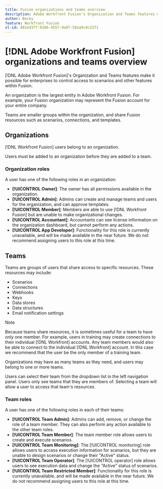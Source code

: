 ```yaml
---
title: Fusion organizations and teams overview
description: Adobe Workfront Fusion's Organization and Teams features make it possible for enterprises to control access to scenarios and other features within Fusion.
author: Becky
feature: Workfront Fusion
xl-id: 601e937f-0286-4557-9a87-59aa9c0c22f1
---
```

# [!DNL Adobe Workfront Fusion] organizations and teams overview

[!DNL Adobe Workfront Fusion]'s Organization and Teams features make it possible for enterprises to control access to scenarios and other features within Fusion.

An organization is the largest entity in Adobe Workfront Fusion. For example, your Fusion organization may represent the Fusion account for your entire company. 

Teams are smaller groups within the organization, and share Fusion resources such as scenarios, connections, and templates. 

<!--

## Access requirements

You must have the following access to use the functionality in this article:

<table style="table-layout:auto"> 
 <col> 
 <col> 
 <tbody> 
  <tr> 
    <td role="rowheader">[!DNL Adobe Workfront] plan*</td> 
   <td> <p>[!DNL Pro] or higher</p> </td> 
  </tr> 
  <tr> 
   <td role="rowheader">[!UICONTROL Adobe Workfront Fusion] license**</td> 
   <td>
   <p>Current license requirement: No [!DNL Workfront Fusion] license requirement.</p>
   <p>Or</p>
   <p>Legacy license requirement: [!UICONTROL [!DNL Workfront Fusion] for Work Automation and Integration],  [!UICONTROL [!DNL Workfront Fusion] for Work Automation]</p>
   </td> 
  </tr> 
  <tr> 
   <td role="rowheader">Product</td> 
   <td>
   <p>Current product requirement: If you have the [!UICONTROL Select] or [!UICONTROL Prime] [!DNL Adobe Workfront] Plan, your organization must purchase [!DNL Adobe Workfront Fusion] as well as [!DNL Adobe Workfront] to use functionality described in this article. [!DNL Workfront Fusion] is included in the [!UICONTROL Ultimate] [!DNL Workfront] plan.</p>
   <p>Or</p>
   <p>Legacy product requirement: Your organization must purchase [!DNL Adobe Workfront Fusion] as well as [!DNL Adobe Workfront] to use functionality described in this article.</p>
   </td> 
  </tr> 
  <tr data-mc-conditions=""> 
   <td role="rowheader">Access level configurations*</td> 
   <td> 
     <p>You must be a [!DNL Workfront Fusion] administrator for your organization.</p>
     <p>You must be a [!DNL Workfront Fusion] administrator for your team.</p>
   </td> 
  </tr> 
 </tbody> 
</table>

To find out what plan, license type, or access you have, contact your [!DNL Workfront] administrator.

<p>**For information on [!DNL Adobe Workfront Fusion] licenses, see <a href="../../workfront-fusion/get-started/license-automation-vs-integration.md" class="MCXref xref">[!DNL Adobe Workfront Fusion] licenses</a></p>

-->

## Organizations

[!DNL Workfront Fusion] users belong to an organization. 

Users must be added to an organization before they are added to a team. <!--For instructions, see []().-->

### Organization roles

A user has one of the following roles in an organization:

* **[!UICONTROL Owner]**: The owner has all permissions available in the organization.
* **[!UICONTROL Admin]**: Admins can create and manage teams and users for the organization, and can approve templates.
* **[!UICONTROL Member]**: Members are able to use [!DNL Workfront Fusion] but are unable to make organizational changes.
* **[!UICONTROL Accountant]**: Accountants can see license information on the organization dashboard, but cannot perform any actions.
* **[!UICONTROL App Developer]**: Functionality for this role is currently unavailable, and will be made available in the near future. We do not recommend assigning users to this role at this time.

<!--For information on specific actions available to users in each organization role, see [Organization and team roles](/help/workfront-fusion/references/).-->

## Teams

Teams are groups of users that share access to specific resources. These resources may include:

* Scenarios
* Connections
* Webhooks
* Keys
* Data stores
* Data structures
* Email notification settings

>[!NOTE]
>
>Because teams share resources, it is sometimes useful for a team to have only one member. For example, users in training may create connections to their individual [!DNL Workfront] accounts. Any team members would also be able to connect to the individual [!DNL Workfront] account. In this case we recommend that the user be the only member of a training team.

Organizations may have as many teams as they need, and users may belong to one or more teams.

Users can select their team from the dropdown list in the left navigation panel. Users only see teams that they are members of. Selecting a team will allow a user to access that team's resources.

### Team roles

A user has one of the following roles in each of their teams:

* **[!UICONTROL Team Admin]**: Admins can add, remove, or change the role of a team member. They can also perform any action available to the other team roles.
* **[!UICONTROL Team Member]**: The team member role allows users to create and execute scenarios.
* **[!UICONTROL Team Monitoring]**: The [!UICONTROL monitoring] role allows users to access execution information for scenarios, but they are unable to design scenarios or change their "Active" status.
* **[!UICONTROL Team Operator]**: The [!UICONTROL operator] role allows users to see execution data and change the "Active" status of scenarios.
* **[!UICONTROL Team Restricted Member]**: Functionality for this role is currently unavailable, and will be made available in the near future. We do not recommend assigning users to this role at this time.

<!--For information on specific actions available to users in each team role, see [Organization and team roles](/help/quicksilver/workfront-fusion/organizations/organization-roles.md).-->

